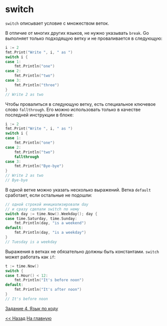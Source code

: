 # switch

`switch` описывает условие с множеством веток.

В отличие от многих других языков, не нужно указывать `break`. Go выполняет только подходящую ветку и не проваливается в следующую:

```go
i := 2
fmt.Print("Write ", i, " as ")
switch i {
case 1:
    fmt.Println("one")
case 2:
    fmt.Println("two")
case 3:
    fmt.Println("three")
}
// Write 2 as two
```

Чтобы провалиться в следующую ветку, есть специальное ключевое слово `fallthrough`. Его можно использовать только в качестве последней инструкции в блоке:

```go
i := 2
fmt.Print("Write ", i, " as ")
switch i {
case 1:
    fmt.Println("one")
case 2:
    fmt.Println("two")
    fallthrough
case 3:
    fmt.Println("Bye-bye")
}
// Write 2 as two
// Bye-bye
```

В одной ветке можно указать несколько выражений. Ветка `default` сработает, если остальные не подошли:

```go
// одной строкой инициализировали day
// и сразу сделали switch по нему
switch day := time.Now().Weekday(); day {
case time.Saturday, time.Sunday:
    fmt.Println(day, "is a weekend")
default:
    fmt.Println(day, "is a weekday")
}
// Tuesday is a weekday
```

Выражения в ветках не обязательно должны быть константами. `switch` может работать как `if`:

```go
t := time.Now()
switch {
case t.Hour() < 12:
    fmt.Println("It's before noon")
default:
    fmt.Println("It's after noon")
}
// It's before noon
```

[Задание 4. Язык по коду](tasks/task4.md)

[<< Назад](conditions.md) [На главную](base.md)
